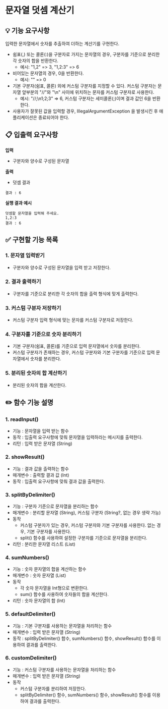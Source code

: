 # 문자열 덧셈 계산기

## 💡 기능 요구사항

입력한 문자열에서 숫자를 추출하여 더하는 계산기를 구현한다.

* 쉼표(,) 또는 콜론(:)을 구분자로 가지는 문자열의 경우, 구분자를 기준으로 분리한 각 숫자의 합을 반환한다.
  * 예시: "1,2" => 3, "1,2:3" => 6
* 비어있는 문자열의 경우, 0을 반환한다.
  * 예시: "" => 0
* 기본 구분자(쉼표, 콜론) 외에 커스텀 구분자를 지정할 수 있다. 커스텀 구분자는 문자열 앞부분의 "//"와 "\n" 사이에 위치하는 문자를 커스텀 구분자로 사용한다.
  * 예시: "//;\n1;2;3" => 6, 커스텀 구분자는 세미콜론(;)이며 결과 값인 6을 반환한다.
* 사용자가 잘못된 값을 입력할 경우, IllegalArgumentException 을 발생시킨 후 애플리케이션은 종료되어야 한다.



## 📋 입출력 요구사항

**입력**
* 구분자와 양수로 구성된 문자열

**출력**
* 덧셈 결과
```
결과 : 6
```

**실행 결과 예시**
```
덧셈할 문자열을 입력해 주세요.
1,2:3
결과 : 6
```



## ✅ 구현할 기능 목록

### 1. 문자열 입력받기

- 구분자와 양수로 구성된 문자열을 입력 받고 저장한다.

### 2. 결과 출력하기

- 구분자를 기준으로 분리한 각 숫자의 합을 출력 형식에 맞게 출력한다.

### 3. 커스텀 구분자 저장하기

- 커스텀 구분자 입력 형식에 맞는 문자를 커스텀 구분자로 저장한다.

### 4. 구분자를 기준으로 숫자 분리하기

- 기본 구분자(쉼표, 콜론)를 기준으로 입력 문자열에서 숫자를 분리한다.
- 커스텀 구분자가 존재하는 경우, 커스텀 구분자와 기본 구분자를 기준으로 입력 문자열에서 숫자를 분리한다.

### 5. 분리된 숫자의 합 계산하기

- 분리된 숫자의 합을 계산한다.



## ✏️ 함수 기능 설명

### 1. readInput()
- 기능 : 문자열을 입력 받는 함수
- 동작 : 입출력 요구사항에 맞춰 문자열을 입력하라는 메시지를 출력한다.
- 리턴 : 입력 받은 문자열 (String)

### 2. showResult()
- 기능 : 결과 값을 출력하는 함수
- 매개변수 : 출력할 결과 값 (Int)
- 동작 : 입출력 요구사항에 맞춰 결과 값을 출력한다.

### 3. splitByDelimiter()
- 기능 : 구분자 기준으로 문자열을 분리하는 함수
- 매개변수 : 분리할 문자열 (String), 커스텀 구분자 (String?, 없는 경우 생략 가능)
- 동작
  - 커스텀 구분자가 있는 경우, 커스텀 구분자와 기본 구분자를 사용한다. 없는 경우, 기본 구분자를 사용한다.
  - split() 함수를 사용하여 설정한 구분자를 기준으로 문자열을 분리한다.
- 리턴 : 분리한 문자열 리스트 (List<String>)

### 4. sumNumbers()
- 기능 : 숫자 문자열의 합을 계산하는 함수
- 매개변수 : 숫자 문자열 (List<String>)
- 동작
  - 각 숫자 문자열을 Int형으로 변환한다.
  - sum() 함수를 사용하여 숫자들의 합을 계산한다.
- 리턴 : 숫자 문자열의 합 (Int)

### 5. defaultDelimiter()
- 기능 : 기본 구분자를 사용하는 문자열을 처리하는 함수
- 매개변수 : 입력 받은 문자열 (String)
- 동작 : splitByDelimiter() 함수, sumNumbers() 함수, showResult() 함수를 이용하여 결과를 출력한다.

### 6. customDelimiter()
- 기능 : 커스텀 구분자를 사용하는 문자열을 처리하는 함수
- 매개변수 : 입력 받은 문자열 (String)
- 동작
  - 커스텀 구분자를 분리하여 저장한다.
  - splitByDelimiter() 함수, sumNumbers() 함수, showResult() 함수를 이용하여 결과를 출력한다.
